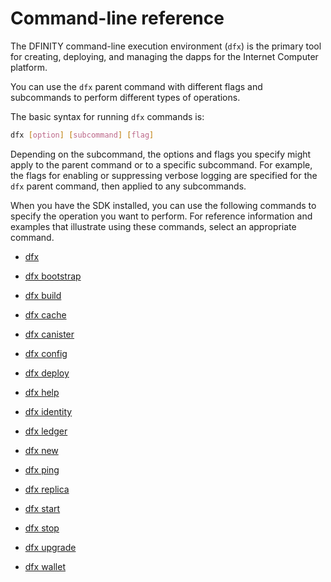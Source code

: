 # Command-line reference

The DFINITY command-line execution environment (`dfx`) is the primary tool for creating, deploying, and managing the dapps for the Internet Computer platform.

You can use the `dfx` parent command with different flags and subcommands to perform different types of operations.

The basic syntax for running `dfx` commands is:

``` bash
dfx [option] [subcommand] [flag]
```

Depending on the subcommand, the options and flags you specify might apply to the parent command or to a specific subcommand. For example, the flags for enabling or suppressing verbose logging are specified for the `dfx` parent command, then applied to any subcommands.

When you have the SDK installed, you can use the following commands to specify the operation you want to perform. For reference information and examples that illustrate using these commands, select an appropriate command.

-   [dfx](./dfx-parent.md)

-   [dfx bootstrap](./dfx-bootstrap.md)

-   [dfx build](./dfx-build.md)

-   [dfx cache](./dfx-cache.md)

-   [dfx canister](./dfx-canister.md)

-   [dfx config](./dfx-config.md)

-   [dfx deploy](./dfx-deploy.md)

-   [dfx help](./dfx-help.md)

-   [dfx identity](./dfx-identity.md)

-   [dfx ledger](./dfx-ledger.md)

-   [dfx new](./dfx-new.md)

-   [dfx ping](./dfx-ping.md)

-   [dfx replica](./dfx-replica.md)

-   [dfx start](./dfx-start.md)

-   [dfx stop](./dfx-stop.md)

-   [dfx upgrade](./dfx-upgrade.md)

-   [dfx wallet](./dfx-wallet.md)
